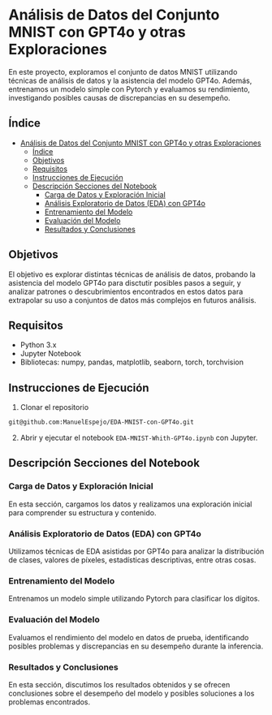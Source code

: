# Análisis de Datos del Conjunto MNIST con GPT4o y otras Exploraciones

En este proyecto, exploramos el conjunto de datos MNIST utilizando técnicas de análisis de datos y la asistencia del modelo GPT4o. Además, entrenamos un modelo simple con Pytorch y evaluamos su rendimiento, investigando posibles causas de discrepancias en su desempeño.

## Índice

- [Análisis de Datos del Conjunto MNIST con GPT4o y otras Exploraciones](#análisis-de-datos-del-conjunto-mnist-con-gpt4o-y-otras-exploraciones)
  - [Índice](#índice)
  - [Objetivos](#objetivos)
  - [Requisitos](#requisitos)
  - [Instrucciones de Ejecución](#instrucciones-de-ejecución)
  - [Descripción Secciones del Notebook](#descripción-secciones-del-notebook)
    - [Carga de Datos y Exploración Inicial](#carga-de-datos-y-exploración-inicial)
    - [Análisis Exploratorio de Datos (EDA) con GPT4o](#análisis-exploratorio-de-datos-eda-con-gpt4o)
    - [Entrenamiento del Modelo](#entrenamiento-del-modelo)
    - [Evaluación del Modelo](#evaluación-del-modelo)
    - [Resultados y Conclusiones](#resultados-y-conclusiones)

## Objetivos

El objetivo es explorar distintas técnicas de análisis de datos, probando la asistencia del modelo GPT4o para disctutir posibles pasos a seguir, y analizar patrones o descubrimientos encontrados en estos datos para extrapolar su uso a conjuntos de datos más complejos en futuros análisis.

## Requisitos

- Python 3.x
- Jupyter Notebook
- Bibliotecas: numpy, pandas, matplotlib, seaborn, torch, torchvision

## Instrucciones de Ejecución

1. Clonar el repositorio

```bash
git@github.com:ManuelEspejo/EDA-MNIST-con-GPT4o.git
```

2. Abrir y ejecutar el notebook `EDA-MNIST-Whith-GPT4o.ipynb` con Jupyter.

## Descripción Secciones del Notebook

### Carga de Datos y Exploración Inicial

En esta sección, cargamos los datos y realizamos una exploración inicial para comprender su estructura y contenido.

### Análisis Exploratorio de Datos (EDA) con GPT4o

Utilizamos técnicas de EDA asistidas por GPT4o para analizar la distribución de clases, valores de píxeles, estadísticas descriptivas, entre otras cosas.

### Entrenamiento del Modelo

Entrenamos un modelo simple utilizando Pytorch para clasificar los dígitos.

### Evaluación del Modelo

Evaluamos el rendimiento del modelo en datos de prueba, identificando posibles problemas y discrepancias en su desempeño durante la inferencia.

### Resultados y Conclusiones

En esta sección, discutimos los resultados obtenidos y se ofrecen conclusiones sobre el desempeño del modelo y posibles soluciones a los problemas encontrados.
